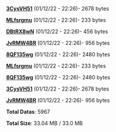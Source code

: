 [**3CysVH51**](/data/3CysVH51.txt) (01/12/22 - 22:26)- 2678 bytes

[**MLfsrgmu**](/data/MLfsrgmu.txt) (01/12/22 - 22:26)- 233 bytes

[**DBtRX8wN**](/data/DBtRX8wN.txt) (01/12/22 - 22:26)- 456 bytes

[**JvRMW4BR**](/data/JvRMW4BR.txt) (01/12/22 - 22:26)- 956 bytes

[**8QF135wg**](/data/8QF135wg.txt) (01/12/22 - 22:26)- 2480 bytes

[**MLfsrgmu**](/data/MLfsrgmu.txt) (01/12/22 - 22:26)- 233 bytes

[**8QF135wg**](/data/8QF135wg.txt) (01/12/22 - 22:26)- 2480 bytes

[**3CysVH51**](/data/3CysVH51.txt) (01/12/22 - 22:26)- 2678 bytes

[**JvRMW4BR**](/data/JvRMW4BR.txt) (01/12/22 - 22:26)- 956 bytes

**Total Datas**: 5967

**Total Size**: 33.04 MB / 33.0 MB